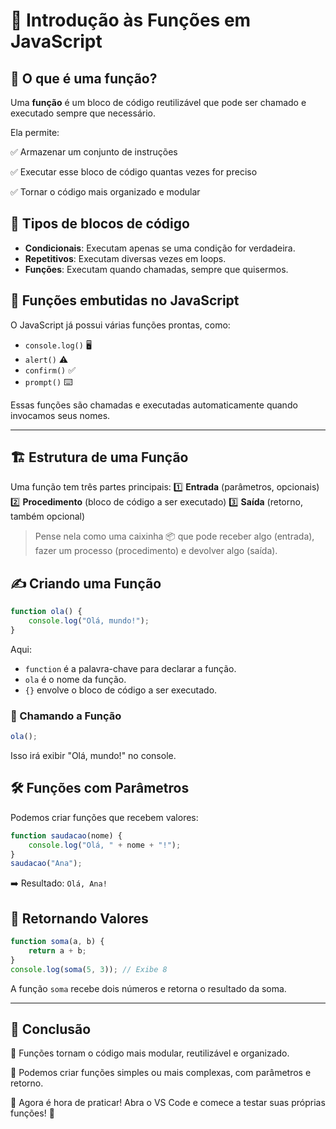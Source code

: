 # 🚀 Introdução às Funções em JavaScript

## 🧐 O que é uma função?
Uma **função** é um bloco de código reutilizável que pode ser chamado e executado sempre que necessário.

Ela permite:

✅ Armazenar um conjunto de instruções

✅ Executar esse bloco de código quantas vezes for preciso

✅ Tornar o código mais organizado e modular

## 📌 Tipos de blocos de código
- **Condicionais**: Executam apenas se uma condição for verdadeira.
- **Repetitivos**: Executam diversas vezes em loops.
- **Funções**: Executam quando chamadas, sempre que quisermos.

## 📌 Funções embutidas no JavaScript
O JavaScript já possui várias funções prontas, como:
- `console.log()` 🖥️
- `alert()` ⚠️
- `confirm()` ✅
- `prompt()` ⌨️

Essas funções são chamadas e executadas automaticamente quando invocamos seus nomes.

---

## 🏗️ Estrutura de uma Função
Uma função tem três partes principais:
1️⃣ **Entrada** (parâmetros, opcionais)
2️⃣ **Procedimento** (bloco de código a ser executado)
3️⃣ **Saída** (retorno, também opcional)

> Pense nela como uma caixinha 📦 que pode receber algo (entrada), fazer um processo (procedimento) e devolver algo (saída).

## ✍️ Criando uma Função
```javascript
function ola() {
    console.log("Olá, mundo!");
}
```
Aqui:
- `function` é a palavra-chave para declarar a função.
- `ola` é o nome da função.
- `{}` envolve o bloco de código a ser executado.

### 📢 Chamando a Função
```javascript
ola();
```
Isso irá exibir "Olá, mundo!" no console.

## 🛠️ Funções com Parâmetros
Podemos criar funções que recebem valores:
```javascript
function saudacao(nome) {
    console.log("Olá, " + nome + "!");
}
saudacao("Ana");
```
➡️ Resultado: `Olá, Ana!`

## 🔄 Retornando Valores
```javascript
function soma(a, b) {
    return a + b;
}
console.log(soma(5, 3)); // Exibe 8
```
A função `soma` recebe dois números e retorna o resultado da soma.

---

## 🏁 Conclusão

🎯 Funções tornam o código mais modular, reutilizável e organizado.

🎯 Podemos criar funções simples ou mais complexas, com parâmetros e retorno.

🎯 Agora é hora de praticar! Abra o VS Code e comece a testar suas próprias funções! 🚀
